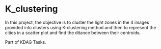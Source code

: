 # K_clustering

In this project, the objective is to cluster the light zones in the 4 images provided into clusters using K-clustering method and then to represent the cities in a scatter plot and find the ditance between their centroids.

Part of KDAG Tasks.